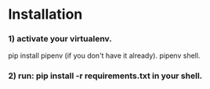 # Installation
### 1) activate your virtualenv.
pip install pipenv (if you don't have it already).
pipenv shell.

### 2) run: pip install -r requirements.txt in your shell.
